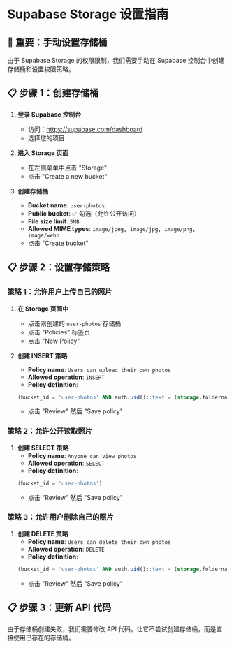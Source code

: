 # Supabase Storage 设置指南

## 🚨 重要：手动设置存储桶

由于 Supabase Storage 的权限限制，我们需要手动在 Supabase 控制台中创建存储桶和设置权限策略。

## 📋 步骤 1：创建存储桶

1. **登录 Supabase 控制台**
   - 访问：https://supabase.com/dashboard
   - 选择您的项目

2. **进入 Storage 页面**
   - 在左侧菜单中点击 "Storage"
   - 点击 "Create a new bucket"

3. **创建存储桶**
   - **Bucket name**: `user-photos`
   - **Public bucket**: ✅ 勾选（允许公开访问）
   - **File size limit**: `5MB`
   - **Allowed MIME types**: `image/jpeg, image/jpg, image/png, image/webp`
   - 点击 "Create bucket"

## 📋 步骤 2：设置存储策略

### 策略 1：允许用户上传自己的照片

1. **在 Storage 页面中**
   - 点击刚创建的 `user-photos` 存储桶
   - 点击 "Policies" 标签页
   - 点击 "New Policy"

2. **创建 INSERT 策略**
   - **Policy name**: `Users can upload their own photos`
   - **Allowed operation**: `INSERT`
   - **Policy definition**:
   ```sql
   (bucket_id = 'user-photos' AND auth.uid()::text = (storage.foldername(name))[1])
   ```
   - 点击 "Review" 然后 "Save policy"

### 策略 2：允许公开读取照片

1. **创建 SELECT 策略**
   - **Policy name**: `Anyone can view photos`
   - **Allowed operation**: `SELECT`
   - **Policy definition**:
   ```sql
   (bucket_id = 'user-photos')
   ```
   - 点击 "Review" 然后 "Save policy"

### 策略 3：允许用户删除自己的照片

1. **创建 DELETE 策略**
   - **Policy name**: `Users can delete their own photos`
   - **Allowed operation**: `DELETE`
   - **Policy definition**:
   ```sql
   (bucket_id = 'user-photos' AND auth.uid()::text = (storage.foldername(name))[1])
   ```
   - 点击 "Review" 然后 "Save policy"

## 📋 步骤 3：更新 API 代码

由于存储桶创建失败，我们需要修改 API 代码，让它不尝试创建存储桶，而是直接使用已存在的存储桶。
 